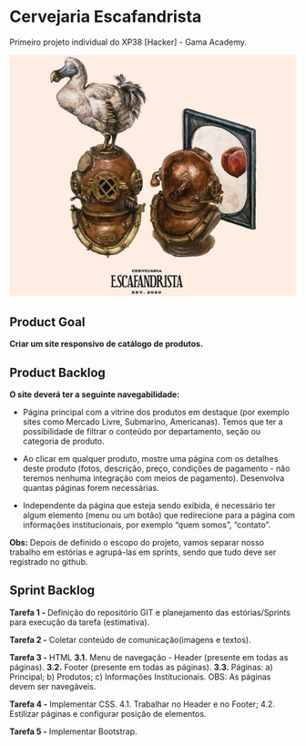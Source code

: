 # Cervejaria Escafandrista 

Primeiro projeto individual do XP38 [Hacker] - Gama Academy.

<img src="/imagens/ska.png" alt="Cervejaria Escafandrista"/>

## Product Goal

**Criar um site responsivo de catálogo de produtos.**



## Product Backlog

**O site deverá ter a seguinte navegabilidade:**

* Página principal com a vitrine dos produtos em destaque (por exemplo sites como Mercado Livre, Submarino, Americanas). Temos que ter a possibilidade de filtrar o conteúdo por departamento, seção ou categoria de produto.

* Ao clicar em qualquer produto, mostre uma página com os detalhes deste produto (fotos, descrição, preço, condições de pagamento - não teremos nenhuma integração com meios de pagamento). Desenvolva quantas páginas forem necessárias.

* Independente da página que esteja sendo exibida, é necessário ter algum elemento (menu ou um botão) que redirecione para a página com informações institucionais, por exemplo “quem somos”, “contato”.

**Obs:** Depois de definido o escopo do projeto, vamos separar nosso trabalho em estórias e agrupá-las em sprints, sendo que tudo deve ser registrado no github.



## Sprint Backlog


**Tarefa 1 -** Definição do repositório GIT e planejamento das estórias/Sprints para execução da tarefa (estimativa).

**Tarefa 2 -** Coletar conteúdo de comunicação(imagens e textos).

**Tarefa 3 -** HTML
**3.1.** Menu de navegação - Header (presente em todas as páginas).
**3.2.** Footer (presente em todas as páginas).
**3.3.** Páginas:
a) Principal;
b) Produtos;
c) Informações Institucionais.
OBS: As páginas devem ser navegáveis.

**Tarefa 4 -** Implementar CSS.
4.1. Trabalhar no Header e no Footer;
4.2. Estilizar páginas e configurar posição de elementos.

**Tarefa 5 -** Implementar Bootstrap.


